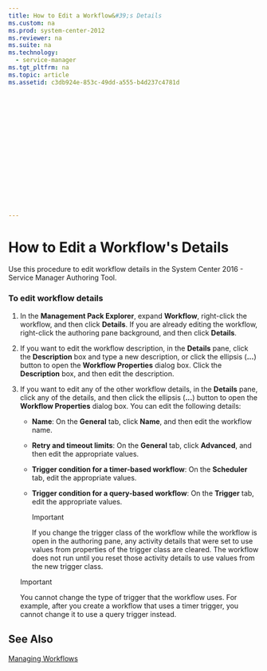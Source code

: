 ```yaml
---
title: How to Edit a Workflow&#39;s Details
ms.custom: na
ms.prod: system-center-2012
ms.reviewer: na
ms.suite: na
ms.technology: 
  - service-manager
ms.tgt_pltfrm: na
ms.topic: article
ms.assetid: c3db924e-853c-49dd-a555-b4d237c4781d


















---
```

# How to Edit a Workflow&#39;s Details
Use this procedure to edit workflow details in the System Center 2016 - Service Manager Authoring Tool.  
  
### To edit workflow details  
  
1.  In the **Management Pack Explorer**, expand **Workflow**, right\-click the workflow, and then click **Details**. If you are already editing the workflow, right\-click the authoring pane background, and then click **Details**.  
  
2.  If you want to edit the workflow description, in the **Details** pane, click the **Description** box and type a new description, or click the ellipsis \(**...**\) button to open the **Workflow Properties** dialog box. Click the **Description** box, and then edit the description.  
  
3.  If you want to edit any of the other workflow details, in the **Details** pane, click any of the details, and then click the ellipsis \(**...**\) button to open the **Workflow Properties** dialog box. You can edit the following details:  
  
    -   **Name**: On the **General** tab, click **Name**, and then edit the workflow name.  
  
    -   **Retry and timeout limits**: On the **General** tab, click **Advanced**, and then edit the appropriate values.  
  
    -   **Trigger condition for a timer\-based workflow**: On the **Scheduler** tab, edit the appropriate values.  
  
    -   **Trigger condition for a query\-based workflow**: On the **Trigger** tab, edit the appropriate values.  
  
        > [!IMPORTANT]  
        >  If you change the trigger class of the workflow while the workflow is open in the authoring pane, any activity details that were set to use values from properties of the trigger class are cleared. The workflow does not run until you reset those activity details to use values from the new trigger class.  
  
    > [!IMPORTANT]  
    >  You cannot change the type of trigger that the workflow uses. For example, after you create a workflow that uses a timer trigger, you cannot change it to use a query trigger instead.  
  
## See Also  
 [Managing Workflows](../../../sm/manage/author/Managing-Workflows.md)
